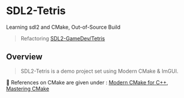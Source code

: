 # SDL2-Tetris
Learning sdl2 and CMake, Out-of-Source Build
> Refactoring [SDL2-GameDev/Tetris](https://github.com/guyllaumedemers/SDL2-GameDev/tree/master/SDL2-Tetris)

## Overview
> SDL2-Tetris is a demo project set using Modern CMake & ImGUI.

💬 References on CMake are given under : [Modern CMake for C++](https://www.amazon.ca/Modern-CMake-Discover-approach-packaging/dp/1801070059), [Mastering CMake](https://www.amazon.ca/Mastering-CMake-Ken-Martin/dp/1930934319)
